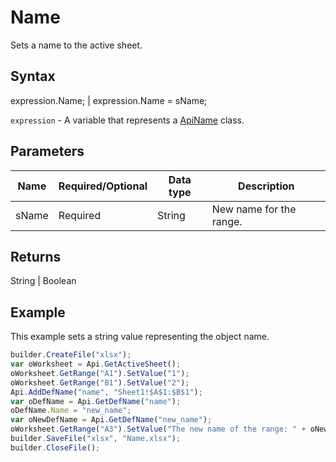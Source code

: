 # Name

Sets a name to the active sheet.

## Syntax

expression.Name; &#124; expression.Name = sName;

`expression` - A variable that represents a [ApiName](../ApiName.md) class.

## Parameters

| **Name** | **Required/Optional** | **Data type** | **Description** |
| ------------- | ------------- | ------------- | ------------- |
| sName | Required | String | New name for the range. |

## Returns

String &#124; Boolean

## Example

This example sets a string value representing the object name.

```javascript
builder.CreateFile("xlsx");
var oWorksheet = Api.GetActiveSheet();
oWorksheet.GetRange("A1").SetValue("1");
oWorksheet.GetRange("B1").SetValue("2");
Api.AddDefName("name", "Sheet1!$A$1:$B$1");
var oDefName = Api.GetDefName("name");
oDefName.Name = "new_name";
var oNewDefName = Api.GetDefName("new_name");
oWorksheet.GetRange("A3").SetValue("The new name of the range: " + oNewDefName.Name);
builder.SaveFile("xlsx", "Name.xlsx");
builder.CloseFile();
```